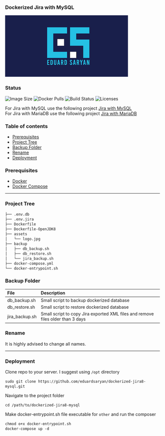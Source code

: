 ### Dockerized Jira with MySQL

![Logo](./assets/logo.png)

### Status
<img alt="Image Size" src="https://img.shields.io/docker/image-size/eduardsaryan/jira8-mysql" style="max-width:100%;"> <img alt="Docker Pulls" src="https://img.shields.io/docker/pulls/eduardsaryan/jira8-mysql" style="max-width:100%;"> <img alt="Build Status" src="https://img.shields.io/docker/cloud/build/eduardsaryan/jira8-mysql" style="max-width:100%;"> <img alt="Licenses" src="https://img.shields.io/badge/License-GPLv3-blue.svg" style="max-width:100%;">

For Jira with MySQL use the following project [Jira with MySQL](https://github.com/eduardsaryan/dockerized-jira8-mysql) <br>
For Jira with MariaDB use the following project [Jira with MariaDB](https://github.com/eduardsaryan/dockerized-jira8-mariadb)

### Table of contents
* [Prerequisites](#Prerequisites)
* [Project Tree](#Project-Tree)
* [Backup Folder](#Backup-Folder)
* [Rename](#Rename)
* [Deployment](#Deployment)

### Prerequisites
*	[Docker](https://www.docker.com/)
*	[Docker Compose](https://docs.docker.com/compose/install/)
------

### Project Tree
```less
├── .env.db
├── .env.jira
├── Dockerfile
├── Dockerfile-OpenJDK8
├── assets
│   └── logo.jpg
├── backup
│   ├── db_backup.sh
│   ├── db_restore.sh
│   └── jira_backup.sh
├── docker-compose.yml
└── docker-entrypoint.sh
```

### Backup Folder
| File                        | Description                                                                           |
| :-------------------------- |:------------------------------------------------------------------------------------- |
| db_backup.sh   | Small script to backup dockerized database                                                         |
| db_restore.sh  | Small script to restore dockerized database                                                        |
| jira_backup.sh | Small script to copy Jira exported XML files and remove files older than 3 days                    |

### Rename
It is highly advised to change all names.

-----

### Deployment
Clone repo to your server. I suggest using ```/opt``` directory
```less
sudo git clone https://github.com/eduardsaryan/dockerized-jira8-mysql.git
```

Navigate to the project folder
```less
cd /path/to/dockerized-jira8-mysql
```

Make docker-entrypoint.sh file executable for ```other``` and run the composer

```less
chmod o+x docker-entrypoint.sh
docker-compose up -d
```
